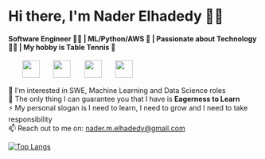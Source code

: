 # Hi there, I'm Nader Elhadedy 👋✨
#### Software Engineer :man_technologist: | ML/Python/AWS :monocle_face: | Passionate about Technology :technologist: | My hobby is Table Tennis 🏓

&nbsp;&nbsp;&nbsp;&nbsp;&nbsp;&nbsp;
[<img src="https://img.icons8.com/color/30/000000/linkedin-circled--v1.png" width="35"/>](https://www.linkedin.com/in/nader-elhadedy)
&nbsp;&nbsp;&nbsp;&nbsp;&nbsp;
[<img src="https://img.icons8.com/external-tal-revivo-shadow-tal-revivo/30/external-level-up-your-coding-skills-and-quickly-land-a-job-logo-shadow-tal-revivo.png" width="35"/>](https://leetcode.com/Nader_Elhadedy/)
&nbsp;&nbsp;&nbsp;&nbsp;&nbsp;
[<img src="https://img.icons8.com/color/30/000000/twitter-circled--v1.png" width="35"/>](https://twitter.com/nader_elhadedy)
&nbsp;&nbsp;&nbsp;&nbsp;&nbsp;
[<img src="https://img.icons8.com/ios-filled/30/medium-logo.png" width="35"/>](https://medium.com/@nader.m.elhadedy)

<!--
[![Linkedin](https://img.icons8.com/color/30/000000/linkedin-circled--v1.png) LinkedIn](https://www.linkedin.com/in/nader-elhadedy-8b6329191/)
&nbsp;
[![LeetCode](https://img.icons8.com/external-tal-revivo-shadow-tal-revivo/30/external-level-up-your-coding-skills-and-quickly-land-a-job-logo-shadow-tal-revivo.png) LeetCode](https://leetcode.com/Nader_Elhadedy/)
[![Twitter](https://img.icons8.com/color/30/000000/twitter-circled--v1.png) Twitter](https://twitter.com/dedy_nader)
[![Medium](https://img.icons8.com/ios-filled/30/medium-logo.png) Medium](https://medium.com/@nader.m.elhadedy)
-->
🔭 I'm interested in SWE, Machine Learning and Data Science roles<br>
🌱 The only thing I can guarantee you that I have is <b>Eagerness to Learn</b><br>
⚡ My personal slogan is I need to learn, I need to grow and I need to take responsibility<br>
📫 Reach out to me on: nader.m.elhadedy@gmail.com<br>

<!-- Know more about me: [CV](https://drive.google.com/file/d/1k-KpNed5yuH9EXLlFe6zOmU9HORZ61_R/view?usp=sharing)<br>-->

<!--
**naderelhadedy/naderelhadedy** is a ✨ _special_ ✨ repository because its `README.md` (this file) appears on your GitHub profile.

Here are some ideas to get you started:

- 🔭 I’m currently working on ...
- 🌱 I’m currently learning ...
- 👯 I’m looking to collaborate on ...
- 🤔 I’m looking for help with ...
- 💬 Ask me about ...
- 📄
- 📫 How to reach me: ... 
- 😄 Pronouns: ...
- ⚡ Fun fact: ...
-->
[![Top Langs](https://github-readme-stats.vercel.app/api/top-langs/?username=naderelhadedy&layout=compact&show_icons=true&theme=vue&langs_count=8)](https://github.com/naderelhadedy/github-readme-stats)
